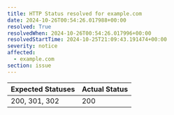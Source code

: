 ```yaml
---
title: HTTP Status resolved for example.com
date: 2024-10-26T00:54:26.017988+00:00
resolved: True
resolvedWhen: 2024-10-26T00:54:26.017996+00:00
resolvedStartTime: 2024-10-25T21:09:43.191474+00:00
severity: notice
affected:
  - example.com
section: issue
---
```


| Expected Statuses | Actual Status  |
|-------------------|----------------|
| 200, 301, 302 | 200 |
